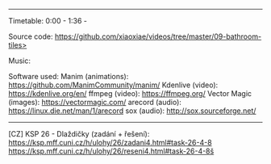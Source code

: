 <what the video is about>

------------------

Timetable:
0:00 - <something>
1:36 - <something else>

Source code:
https://github.com/xiaoxiae/videos/tree/master/09-bathroom-tiles>

Music:
<credit the music used>

Software used:
Manim (animations): https://github.com/ManimCommunity/manim/
Kdenlive (video): https://kdenlive.org/en/
ffmpeg (video): https://ffmpeg.org/
Vector Magic (images): https://vectormagic.com/
arecord (audio): https://linux.die.net/man/1/arecord
sox (audio): http://sox.sourceforge.net/

------------------

[CZ] KSP 26 - Dlaždičky (zadání + řešení):
https://ksp.mff.cuni.cz/h/ulohy/26/zadani4.html#task-26-4-8
https://ksp.mff.cuni.cz/h/ulohy/26/reseni4.html#task-26-4-8š

